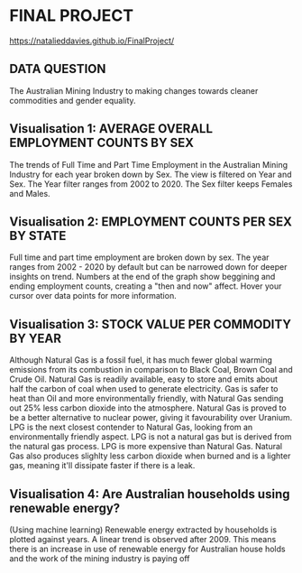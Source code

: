 # FINAL PROJECT
https://natalieddavies.github.io/FinalProject/

## DATA QUESTION
The Australian Mining Industry to making changes towards cleaner commodities and gender equality.

## Visualisation 1: AVERAGE OVERALL EMPLOYMENT COUNTS BY SEX
The trends of Full Time and Part Time Employment in the Australian Mining Industry for each year broken down by Sex. The view is filtered on Year and Sex. The Year filter ranges from 2002 to 2020. The Sex filter keeps Females and Males.

## Visualisation 2: EMPLOYMENT COUNTS PER SEX BY STATE
Full time and part time employment are broken down by sex. The year ranges from 2002 - 2020 by default but can be narrowed down for deeper insights on trend. Numbers at the end of the graph show beggining and ending employment counts, creating a "then and now" affect. Hover your cursor over data points for more information.

## Visualisation 3: STOCK VALUE PER COMMODITY BY YEAR
Although Natural Gas is a fossil fuel, it has much fewer global warming emissions from its combustion in comparison to Black Coal, Brown Coal and Crude Oil. Natural Gas is readily available, easy to store and emits about half the carbon of coal when used to generate electricity. Gas is safer to heat than Oil and more environmentally friendly, with Natural Gas sending out 25% less carbon dioxide into the atmosphere. Natural Gas is proved to be a better alternative to nuclear power, giving it favourability over Uranium. LPG is the next closest contender to Natural Gas, looking from an environmentally friendly aspect. LPG is not a natural gas but is derived from the natural gas process. LPG is more expensive than Natural Gas. Natural Gas also produces slighlty less carbon dioxide when burned and is a lighter gas, meaning it'll dissipate faster if there is a leak.

## Visualisation 4: Are Australian households using renewable energy?
(Using machine learning)
Renewable energy extracted by households is plotted against years. A linear trend is observed after 2009. This means there is an increase in use of renewable energy for Australian house holds and the work of the mining industry is paying off
